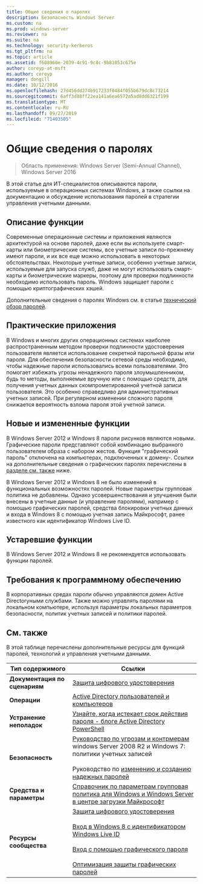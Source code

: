 ```yaml
---
title: Общие сведения о паролях
description: Безопасность Windows Server
ms.custom: na
ms.prod: windows-server
ms.reviewer: na
ms.suite: na
ms.technology: security-kerberos
ms.tgt_pltfrm: na
ms.topic: article
ms.assetid: f608960e-2039-4c91-9c8c-9b81053c675e
author: coreyp-at-msft
ms.author: coreyp
manager: dongill
ms.date: 10/12/2016
ms.openlocfilehash: 27d456dd274b917233f0484f055b679dc8c73214
ms.sourcegitcommit: 6aff3d88ff22ea141a6ea6572a5ad8dd6321f199
ms.translationtype: MT
ms.contentlocale: ru-RU
ms.lasthandoff: 09/27/2019
ms.locfileid: "71403505"
---
```

# <a name="passwords-overview"></a>Общие сведения о паролях

>Область применения: Windows Server (Semi-Annual Channel), Windows Server 2016

В этой статье для ИТ-специалистов описываются пароли, используемые в операционных системах Windows, а также ссылки на документацию и обсуждение использования паролей в стратегии управления учетными данными.

## <a name="BKMK_OVER"></a>Описание функции
Современные операционные системы и приложения являются архитектурой на основе паролей, даже если вы используете смарт-карты или биометрические системы, все учетные записи по-прежнему имеют пароли, и их все еще можно использовать в некоторых обстоятельствах. Некоторые учетные записи, особенно учетные записи, используемые для запуска служб, даже не могут использовать смарт-карты и биометрические маркеры, поэтому для проверки подлинности необходимо использовать пароль. Windows защищает пароли с помощью криптографических хэшей.

Дополнительные сведения о паролях Windows см. в статье [технический обзор паролей](https://technet.microsoft.com/library/hh994558(WS.10).aspx).

## <a name="BKMK_APP"></a>Практические приложения
В Windows и многих других операционных системах наиболее распространенным методом проверки подлинности удостоверения пользователя является использование секретной парольной фразы или пароля. Для обеспечения безопасности сетевой среды необходимо, чтобы надежные пароли использовались всеми пользователями. Это помогает избежать угрозы ненадежного пароля злоумышленником, будь то методы, выполняемые вручную или с помощью средств, для получения учетных данных скомпрометированной учетной записи пользователя. Это особенно справедливо для административных учетных записей. При регулярном изменении сложного пароля снижается вероятность взлома пароля этой учетной записи.

## <a name="BKMK_NEW"></a>Новые и измененные функции
В Windows Server 2012 и Windows 8 пароли рисунков являются новыми. Графические пароли представляют собой комбинацию выбранного пользователем образа с набором жестов. Функция "графический пароль" отключена на компьютерах, подключенных к домену\-. Ссылки на дополнительные сведения о графических паролях перечислены в [разделе см. также](#BKMK_LINKS) ниже.

В Windows Server 2012 и Windows 8 не было изменений в функциональных возможностях паролей. Новые параметры групповая политика не добавлены. Однако усовершенствования и улучшения были внесены в учетные данные \(и управление паролями\), например с помощью графических паролей, средства блокировки учетных данных и входа в Windows 8 с помощью учетная запись Майкрософт, ранее известного как идентификатор Windows Live ID.

## <a name="BKMK_DEP"></a>Устаревшие функции
В Windows Server 2012 и Windows 8 не рекомендуется использовать функции паролей.

## <a name="BKMK_SOFT"></a>Требования к программному обеспечению
В корпоративных средах пароли обычно управляются домен Active Directoryными службами. Также можно управлять паролями на локальном компьютере, используя параметры локальных параметров безопасности, политик учетных записей и политики паролей.

## <a name="BKMK_LINKS"></a>См. также
В этой таблице перечислены дополнительные ресурсы для функций паролей, технологий и управления учетными данными.

|Тип содержимого|Ссылки|
|--------|-------|
|**Документация по сценариям**|[Защита цифрового удостоверения](http://blogs.msdn.com/b/b8/archive/2011/12/14/protecting-your-digital-identity.aspx)|
|**Операции**|[Active Directory пользователей и компьютеров](https://technet.microsoft.com/library/cc754217.aspx)|
|**Устранение неполадок**|[Узнайте, когда истекает срок действия пароля \- блоге Active Directory PowerShell](http://blogs.msdn.com/b/adpowershell/archive/2010/08/09/9970198.aspx)|
|**Безопасность**| [Руководство по угрозам и контрмерам](https://technet.microsoft.com/library/hh125920(v=ws.10).aspx) windows Server 2008 R2 и Windows 7: политики учетных записей<br /><br />Руководство по [изменению и созданию надежных паролей](https://www.microsoft.com/security/online-privacy/passwords-create.aspx)|
|**Средства и параметры**|[Справочник по параметрам групповая политика для Windows и Windows Server в центре загрузки Майкрософт](https://www.microsoft.com/download/en/details.aspx?amp;displaylang=en&displaylang=en&id=25250)|
|**Ресурсы сообщества**|[Защита цифрового удостоверения](http://blogs.msdn.com/b/b8/archive/2011/12/14/protecting-your-digital-identity.aspx)<br /><br />[Вход в Windows 8 с идентификатором Windows Live ID](http://blogs.msdn.com/b/b8/archive/2011/09/26/signing-in-to-windows-8-with-a-windows-live-id.aspx)<br /><br />[Вход с помощью графического пароля](http://blogs.msdn.com/b/b8/archive/2011/12/16/signing-in-with-a-picture-password.aspx)<br /><br />[Оптимизация защиты графических паролей](http://blogs.msdn.com/b/b8/archive/2011/12/19/optimizing-picture-password-security.aspx)|


